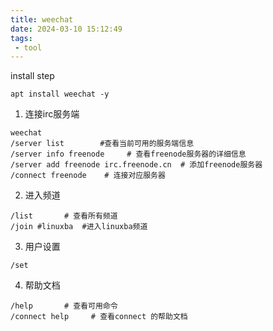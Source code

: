```yaml
---
title: weechat
date: 2024-03-10 15:12:49
tags:
 - tool
---
```

install step
```
apt install weechat -y
```
1. 连接irc服务端
```
weechat 
/server list        #查看当前可用的服务端信息
/server info freenode     # 查看freenode服务器的详细信息
/server add freenode irc.freenode.cn  # 添加freenode服务器
/connect freenode    # 连接对应服务器
```

2. 进入频道
```
/list       # 查看所有频道
/join #linuxba  #进入linuxba频道
```

3. 用户设置
```
/set
```

4. 帮助文档
```
/help       # 查看可用命令
/connect help     # 查看connect 的帮助文档
```
